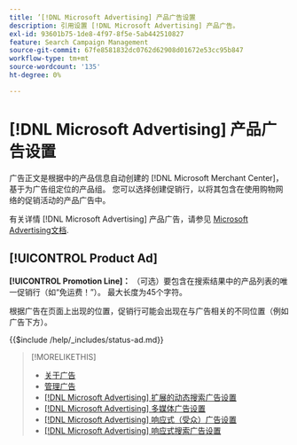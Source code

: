 ```yaml
---
title: ’[!DNL Microsoft Advertising] 产品广告设置
description: 引用设置 [!DNL Microsoft Advertising] 产品广告。
exl-id: 93601b75-1de8-4f97-8f5e-5ab442510827
feature: Search Campaign Management
source-git-commit: 67fe8581832dc0762d62908d01672e53cc95b847
workflow-type: tm+mt
source-wordcount: '135'
ht-degree: 0%

---
```


# [!DNL Microsoft Advertising] 产品广告设置

广告正文是根据中的产品信息自动创建的 [!DNL Microsoft Merchant Center]，基于为广告组定位的产品组。 您可以选择创建促销行，以将其包含在使用购物网络的促销活动的产品广告中。

有关详情 [!DNL Microsoft Advertising] 产品广告，请参见 [Microsoft Advertising文档](https://help.ads.microsoft.com/#apex/3/en/51082).

## [!UICONTROL Product Ad]

**[!UICONTROL Promotion Line]：** （可选）要包含在搜索结果中的产品列表的唯一促销行（如“免运费！”）。 最大长度为45个字符。

根据广告在页面上出现的位置，促销行可能会出现在与广告相关的不同位置（例如广告下方）。

<!-- **[!UICONTROL Status]:** -->

{{$include /help/_includes/status-ad.md}}

>[!MORELIKETHIS]
>
>* [关于广告](ad-about.md)
>* [管理广告](ad-manage.md)
>* [[!DNL Microsoft Advertising] 扩展的动态搜索广告设置](ad-settings-microsoft-dsa.md)
>* [[!DNL Microsoft Advertising] 多媒体广告设置](ad-settings-microsoft-multimedia.md)
>* [[!DNL Microsoft Advertising] 响应式（受众）广告设置](ad-settings-microsoft-responsive.md)
>* [[!DNL Microsoft Advertising] 响应式搜索广告设置](ad-settings-microsoft-rsa.md)
